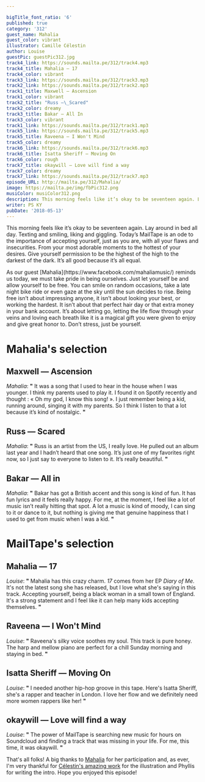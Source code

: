 ```yaml
---

bigTitle_font_ratio: '6'
published: true
category: '312'
guest_name: Mahalia
guest_color: vibrant
illustrator: Camille Célestin
author: Louise
guestPic: guestPic312.jpg
track4_link: https://sounds.mailta.pe/312/track4.mp3
track4_title: Mahalia — 17
track4_color: vibrant
track3_link: https://sounds.mailta.pe/312/track3.mp3
track2_link: https://sounds.mailta.pe/312/track2.mp3
track1_title: Maxwell — Ascension
track1_color: vibrant
track2_title: "Russ —\_Scared"
track2_color: dreamy
track3_title: Bakar — All In
track3_color: vibrant
track1_link: https://sounds.mailta.pe/312/track1.mp3
track5_link: https://sounds.mailta.pe/312/track5.mp3
track5_title: Raveena — I Won't Mind
track5_color: dreamy
track6_link: https://sounds.mailta.pe/312/track6.mp3
track6_title: Isatta Sheriff — Moving On
track6_color: rough
track7_title: okaywill — Love will find a way
track7_color: dreamy
track7_link: https://sounds.mailta.pe/312/track7.mp3
episode_URL: http://mailta.pe/312/Mahalia/
image: https://mailta.pe/img/fbPic312.png
musiColor: musiColor312.png
description: This morning feels like it’s okay to be seventeen again. Lay around in bed all day. Texting and smiling, liking and giggling. Today’s MailTape is an odd to the importance of accepting yourself, just as you are, with all your flaws and insecurities. From your most adorable moments to the hottest of your desires. Give yourself permission to be the highest of the high to the darkest of the dark. It’s all good because it’s all equal.
writer: PS KY
pubDate: '2018-05-13'
---
```

This morning feels like it’s okay to be seventeen again. Lay around in bed all day. Texting and smiling, liking and giggling. Today’s MailTape is an ode to the importance of accepting yourself, just as you are, with all your flaws and insecurities. From your most adorable moments to the hottest of your desires. Give yourself permission to be the highest of the high to the darkest of the dark. It’s all good because it’s all equal.
<p>As our guest [Mahalia](https://www.facebook.com/mahaliamusic/) reminds us today, we must take pride in being ourselves. Just let yourself be and allow yourself to be free. You can smile on random occasions, take a late night bike ride or even gaze at the sky until the sun decides to rise. Being free isn’t about impressing anyone, it isn’t about looking your best, or working the hardest. It isn’t about that perfect hair day or that extra money in your bank account. It’s about letting go, letting the life flow through your veins and loving each breath like it is a magical gift you were given to enjoy and give great honor to. Don’t stress, just be yourself.


# Mahalia's selection


## Maxwell — Ascension
_Mahalia_: **"** It was a song that I used to hear in the house when I was younger. I think my parents used to play it. I found it on Spotify recently and thought : « Oh my god, I know this song! ». I just remember being a kid, running around, singing it with my parents. So I think I listen to that a lot because it’s kind of nostalgic. **"** 

## Russ — Scared
_Mahalia_: **"** Russ is an artist from the US, I really love. He pulled out an album last year and I hadn’t heard that one song. It’s just one of my favorites right now, so I just say to everyone to listen to it. It’s really beautiful. **"** 

## Bakar — All in
_Mahalia_: **"** Bakar has got a British accent and this song is kind of fun. It has fun lyrics and it feels really happy. For me, at the moment, I feel like a lot of music isn’t really hitting that spot. A lot a music is kind of moody, I can sing to it or dance to it, but nothing is giving me that genuine happiness that I used to get from music when I was a kid. **"** 


# MailTape's selection

## Mahalia — 17
_Louise_: **"** Mahalia has this crazy charm. _17_ comes from her EP _Diary of Me_. It's not the latest song she has released, but I love what she's saying in this track. Accepting yourself, being a black woman in a small town of England. It's a strong statement and I feel like it can help many kids accepting themselves. **"** 

## Raveena — I Won't Mind
_Louise_: **"** Raveena's silky voice soothes my soul. This track is pure honey. The harp and mellow piano are perfect for a chill Sunday morning and staying in bed. **"** 

## Isatta Sheriff — Moving On
_Louise_: **"** I needed another hip-hop groove in this tape. Here's Isatta Sheriff, she's a rapper and teacher in London. I love her flow and we definitely need more women rappers like her! **"** 

## okaywill — Love will find a way
_Louise_: **"** The power of MailTape is searching new music for hours on Soundcloud and finding a track that was missing in your life. For me, this time, it was okaywill. **"** 

That's all folks! A big thanks to [Mahalia](https://www.facebook.com/mahaliamusic/) for her participation and, as ever, I'm very thankful for [Célestin's amazing work](http://bravocamo.studio/) for the illustration and Phyllis for writing the intro. Hope you enjoyed this episode!
